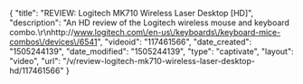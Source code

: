 {
    "title": "REVIEW: Logitech MK710 Wireless Laser Desktop [HD]",
    "description": "An HD review of the Logitech wireless mouse and keyboard combo.\r\nhttp:\/\/www.logitech.com\/en-us\/keyboards\/keyboard-mice-combos\/devices\/6541",
    "videoid": "117461566",
    "date_created": "1505244139",
    "date_modified": "1505244139",
    "type": "captivate",
    "layout": "video",
    "url": "\/v\/review-logitech-mk710-wireless-laser-desktop-hd\/117461566"
}